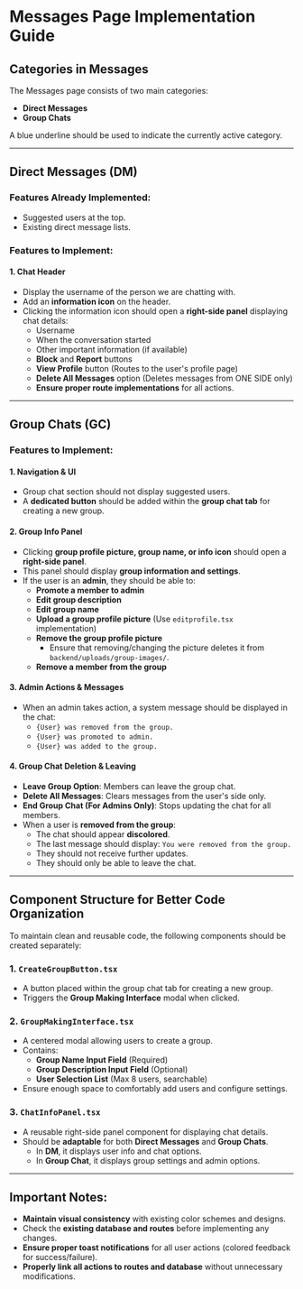 # Messages Page Implementation Guide

## Categories in Messages
The Messages page consists of two main categories:
- **Direct Messages**
- **Group Chats**

A blue underline should be used to indicate the currently active category.

---
## Direct Messages (DM)
### Features Already Implemented:
- Suggested users at the top.
- Existing direct message lists.

### Features to Implement:
#### 1. Chat Header
- Display the username of the person we are chatting with.
- Add an **information icon** on the header.
- Clicking the information icon should open a **right-side panel** displaying chat details:
  - Username
  - When the conversation started
  - Other important information (if available)
  - **Block** and **Report** buttons
  - **View Profile** button (Routes to the user's profile page)
  - **Delete All Messages** option (Deletes messages from ONE SIDE only)
  - **Ensure proper route implementations** for all actions.

---
## Group Chats (GC)
### Features to Implement:
#### 1. Navigation & UI
- Group chat section should not display suggested users.
- A **dedicated button** should be added within the **group chat tab** for creating a new group.

#### 2. Group Info Panel
- Clicking **group profile picture, group name, or info icon** should open a **right-side panel**.
- This panel should display **group information and settings**.
- If the user is an **admin**, they should be able to:
  - **Promote a member to admin**
  - **Edit group description**
  - **Edit group name**
  - **Upload a group profile picture** (Use `editprofile.tsx` implementation)
  - **Remove the group profile picture**
    - Ensure that removing/changing the picture deletes it from `backend/uploads/group-images/`.
  - **Remove a member from the group**

#### 3. Admin Actions & Messages
- When an admin takes action, a system message should be displayed in the chat:
  - `{User} was removed from the group.`
  - `{User} was promoted to admin.`
  - `{User} was added to the group.`

#### 4. Group Chat Deletion & Leaving
- **Leave Group Option**: Members can leave the group chat.
- **Delete All Messages**: Clears messages from the user's side only.
- **End Group Chat (For Admins Only)**: Stops updating the chat for all members.
- When a user is **removed from the group**:
  - The chat should appear **discolored**.
  - The last message should display: `You were removed from the group.`
  - They should not receive further updates.
  - They should only be able to leave the chat.

---
## Component Structure for Better Code Organization
To maintain clean and reusable code, the following components should be created separately:

### 1. `CreateGroupButton.tsx`
- A button placed within the group chat tab for creating a new group.
- Triggers the **Group Making Interface** modal when clicked.

### 2. `GroupMakingInterface.tsx`
- A centered modal allowing users to create a group.
- Contains:
  - **Group Name Input Field** (Required)
  - **Group Description Input Field** (Optional)
  - **User Selection List** (Max 8 users, searchable)
- Ensure enough space to comfortably add users and configure settings.

### 3. `ChatInfoPanel.tsx`
- A reusable right-side panel component for displaying chat details.
- Should be **adaptable** for both **Direct Messages** and **Group Chats**.
  - In **DM**, it displays user info and chat options.
  - In **Group Chat**, it displays group settings and admin options.

---
## Important Notes:
- **Maintain visual consistency** with existing color schemes and designs.
- Check the **existing database and routes** before implementing any changes.
- **Ensure proper toast notifications** for all user actions (colored feedback for success/failure).
- **Properly link all actions to routes and database** without unnecessary modifications.

